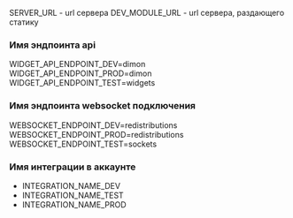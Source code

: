 SERVER_URL - url сервера
DEV_MODULE_URL - url сервера, раздающего статику

### Имя эндпоинта api

WIDGET_API_ENDPOINT_DEV=dimon
WIDGET_API_ENDPOINT_PROD=dimon
WIDGET_API_ENDPOINT_TEST=widgets

### Имя эндпоинта websocket подключения

WEBSOCKET_ENDPOINT_DEV=redistributions
WEBSOCKET_ENDPOINT_PROD=redistributions
WEBSOCKET_ENDPOINT_TEST=sockets

### Имя интеграции в аккаунте
- INTEGRATION_NAME_DEV 
- INTEGRATION_NAME_TEST 
- INTEGRATION_NAME_PROD